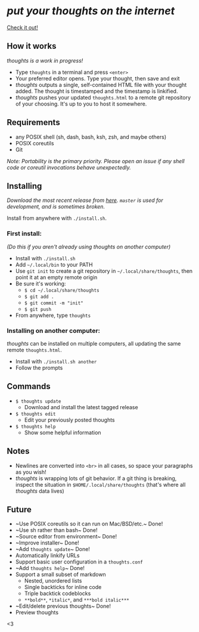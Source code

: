 # *put your thoughts on the internet* 
[Check it out!](https://thoughts.maren.hup.is)

## How it works
*thoughts is a work in progress!*

* Type `thoughts` in a terminal and press `<enter>`
* Your preferred editor opens. Type your thought, then save and exit
* *thoughts* outputs a single, self-contained HTML file with your thought added. The thought is timestamped and the timestamp is linkified.
* *thoughts* pushes your updated `thoughts.html` to a remote git repository of your choosing. It's up to you to host it somewhere.

## Requirements
* any POSIX shell (sh, dash, bash, ksh, zsh, and maybe others)
* POSIX coreutils
* Git

*Note: Portability is the primary priority. Please open an issue if any shell code or coreutil invocations behave unexpectedly.*

## Installing
*Download the most recent release from [here](https://github.com/marenbeam/thoughts/releases). `master` is used for development, and is sometimes broken.*

Install from anywhere with `./install.sh`.

### First install:
*(Do this if you aren't already using thoughts on another computer)*
* Install with `./install.sh`
* Add `~/.local/bin` to your PATH
* Use `git init` to create a git repository in `~/.local/share/thoughts`, then point it at an empty remote origin
* Be sure it's working:
  * `$ cd ~/.local/share/thoughts`
  * `$ git add .`
  * `$ git commit -m "init"`
  * `$ git push`
* From anywhere, type `thoughts`

### Installing on another computer:
*thoughts* can be installed on multiple computers, all updating the same remote `thoughts.html`.

* Install with `./install.sh another`
* Follow the prompts

## Commands
* `$ thoughts update`
  * Download and install the latest tagged release
* `$ thoughts edit`
  * Edit your previously posted thoughts
* `$ thoughts help`
  * Show some helpful information

## Notes
* Newlines are converted into `<br>` in all cases, so space your paragraphs as you wish!
* *thoughts* is wrapping lots of git behavior. If a git thing is breaking, inspect the situation in `$HOME/.local/share/thoughts` (that's where all *thoughts* data lives)

## Future
* ~Use POSIX coreutils so it can run on Mac/BSD/etc.~ Done!
* ~Use sh rather than bash~ Done!
* ~Source editor from environment~ Done!
* ~Improve installer~ Done!
* ~Add `thoughts update`~ Done!
* Automatically linkify URLs
* Support basic user configuration in a `thoughts.conf`
* ~Add `thoughts help`~ Done!
* Support a small subset of markdown
  * Nested, unordered lists
  * Single backticks for inline code
  * Triple backtick codeblocks
  * `**bold**`, `*italic*`, and `***bold italic***`
* ~Edit/delete previous thoughts~ Done!
* Preview thoughts

<3

